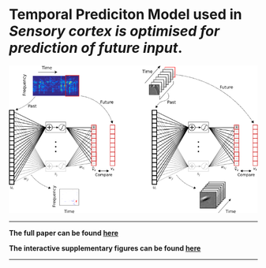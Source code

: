 # Temporal Prediciton Model used in *Sensory cortex is optimised for prediction of future input*. 

![pipeline image][logo]

[logo]: /Figures/manuscript_figures/Figure%201_smaller.png "Pipeline image"

----

**The full paper can be found [here](https://www.biorxiv.org/content/early/2017/11/24/224758)**

**The interactive supplementary figures can be found [here](https://yossing.github.io/temporal_prediction_model/Figures/interactive_supplementary_figures.html)**

----

